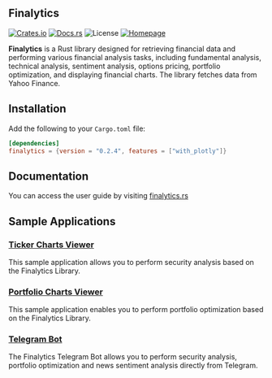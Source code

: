## Finalytics

[![Crates.io](https://img.shields.io/crates/v/finalytics)](https://crates.io/crates/finalytics)
[![Docs.rs](https://docs.rs/finalytics/badge.svg)](https://docs.rs/finalytics/)
![License](https://img.shields.io/crates/l/finalytics)
[![Homepage](https://img.shields.io/badge/homepage-finalytics.rs-blue)](https://finalytics.rs/)

**Finalytics** is a Rust library designed for retrieving financial data and performing various financial analysis tasks, including fundamental analysis, technical analysis, sentiment analysis, options pricing, portfolio optimization, and displaying financial charts. The library fetches data from Yahoo Finance.

## Installation

Add the following to your `Cargo.toml` file:

```toml
[dependencies]
finalytics = {version = "0.2.4", features = ["with_plotly"]}
```

## Documentation

You can access the user guide by visiting [finalytics.rs](https://finalytics.rs/) 

## Sample Applications

<h3><a href="https://finalytics.rs/ticker">Ticker Charts Viewer</a></h3>

This sample application allows you to perform security analysis based on the Finalytics Library.

<h3><a href="https://finalytics.rs/portfolio">Portfolio Charts Viewer</a></h3>

This sample application enables you to perform portfolio optimization based on the Finalytics Library.

<h3><a href="https://t.me/finalytics_bot">Telegram Bot</a></h3>
The Finalytics Telegram Bot allows you to perform security analysis, portfolio optimization and news sentiment analysis directly from Telegram.

